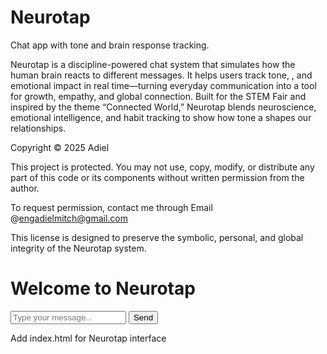 # Neurotap
 Chat app with tone and brain response tracking.
 
 Neurotap is a discipline-powered chat system that simulates how the human brain reacts to different messages. It helps users track tone, , and emotional impact in real time—turning everyday communication into a tool for growth, empathy, and global connection.
Built for the STEM Fair and inspired by the theme “Connected World,” Neurotap blends neuroscience, emotional intelligence, and habit tracking to show how tone a shapes our relationships.



Copyright © 2025 Adiel

This project is protected. You may not use, copy, modify, or distribute any part of this code or its components without written permission from the author.

To request permission, contact me through Email @engadielmitch@gmail.com

This license is designed to preserve the symbolic, personal, and global integrity of the Neurotap system.
<!DOCTYPE html>
<html>
<head>
  <title>Neurotap</title>
  <link rel="stylesheet" href="style.css">
</head>
<body>
  <h1>Welcome to Neurotap</h1>
  <div id="chat-box"></div>
  <input type="text" id="message-input" placeholder="Type your message...">
  <button onclick="sendMessage()">Send</button>
  <script src="firebase.js"></script>
  <script src="main.js"></script>
</body>
</html>

Add index.html for Neurotap interface
